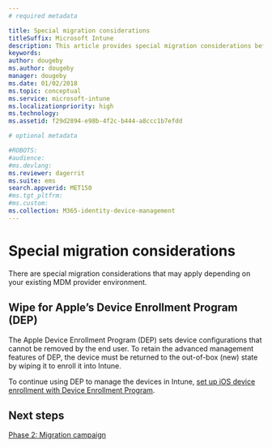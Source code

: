```yaml
---
# required metadata

title: Special migration considerations
titleSuffix: Microsoft Intune
description: This article provides special migration considerations before you start a migration campaign to Microsoft Intune.
keywords:
author: dougeby
ms.author: dougeby
manager: dougeby
ms.date: 01/02/2018
ms.topic: conceptual
ms.service: microsoft-intune
ms.localizationpriority: high
ms.technology:
ms.assetid: f29d2894-e98b-4f2c-b444-a8ccc1b7efdd

# optional metadata

#ROBOTS:
#audience:
#ms.devlang:
ms.reviewer: dagerrit
ms.suite: ems
search.appverid: MET150
#ms.tgt_pltfrm:
#ms.custom:
ms.collection: M365-identity-device-management
---
```


# Special migration considerations

There are special migration considerations that may apply depending on your existing MDM provider environment.

## Wipe for Apple’s Device Enrollment Program (DEP)

The Apple Device Enrollment Program (DEP) sets device configurations that cannot be removed by the end user. To retain the advanced management features of DEP, the device must be returned to the out-of-box (new) state by wiping it to enroll it into Intune.

To continue using DEP to manage the devices in Intune, [set up iOS device enrollment with Device Enrollment Program](enrollment/device-enrollment-program-enroll-ios.md).


## Next steps

[Phase 2: Migration campaign](migration-guide-campaign.md)

